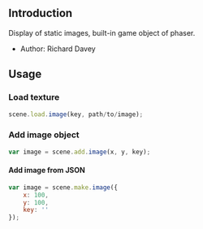 ## Introduction

Display of static images, built-in game object of phaser.

- Author: Richard Davey

## Usage

### Load texture

```javascript
scene.load.image(key, path/to/image);
```

### Add image object

```javascript
var image = scene.add.image(x, y, key);
```

#### Add image from JSON

```javascript
var image = scene.make.image({
    x: 100,
    y: 100,
    key: ''
});
```